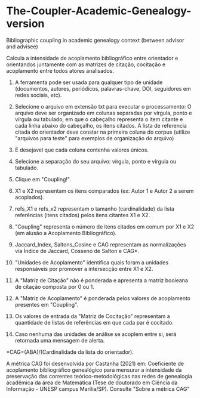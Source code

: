 # The-Coupler-Academic-Genealogy-version
Bibliographic coupling in academic genealogy context (between advisor and advisee)

Calcula a intensidade de acoplamento bibliográfico entre orientador e orientandos juntamente com as matrizes de citação, cocitação e acoplamento entre todos atores analisados. 

1) A ferramenta pode ser usada para qualquer tipo de unidade (documentos, autores, periódicos, palavras-chave, DOI, seguidores em redes sociais, etc).

2) Selecione o arquivo em extensão txt para executar o processamento: O arquivo deve ser organizado em colunas separadas por vírgula, ponto e vírgula ou tabulado, em que o cabeçalho representa o item citante e cada linha abaixo do cabeçalho, os itens citados. A lista de referencia citada do orientador deve constar na primeira coluna do corpus (utilize "arquivos para teste" para exemplos de organização do arquivo)

3) É desejavel que cada coluna contenha valores únicos.

3) Selecione a separação do seu arquivo: vírgula, ponto e vírgula ou tabulado.

4) Clique em "Coupling!".

5) X1 e X2 representam os itens comparados (ex: Autor 1 e Autor 2 a serem acoplados).

6) refs_X1 e refs_x2 representam o tamanho (cardinalidade) da lista referências (itens citados) pelos itens citantes X1 e X2.

7) "Coupling" representa o número de itens citados em comum por X1 e X2 (em alusão a Acoplamento Bibliográfico).

8) Jaccard_Index, Saltons_Cosine e CAG representam as normalizações via Índice de Jaccard, Cosseno de Salton e CAG*.

9) "Unidades de Acoplamento" identifica quais foram a unidades responsáveis por promover a intersecção entre X1 e X2.

10) A "Matriz de Citação" não é ponderada e apresenta a matriz booleana de citação composta por 0 ou 1.

11) A "Matriz de Acoplamento" é ponderada pelos valores de acoplamento presentes em "Coupling".

12) Os valores de entrada da "Matriz de Cocitação" representam a quantidade de listas de referências em que cada par é cocitado.

13) Caso nenhuma das unidades de análise se acoplem entre si, será retornada uma mensagem de alerta.

*CAG=(ABA)/(Cardinalidade da lista do orientador).

A métrica CAG foi desenvolvida por Castanha (2021) em: Coeficiente de acoplamento bibliográfico genealógico para mensurar a intensidade da preservação das correntes teórico-metodológicas nas redes de genealogia acadêmica da área de Matemática (Tese de doutorado em Ciência da Informação - UNESP campus Marília/SP). Consulte "Sobre a métrica CAG"
